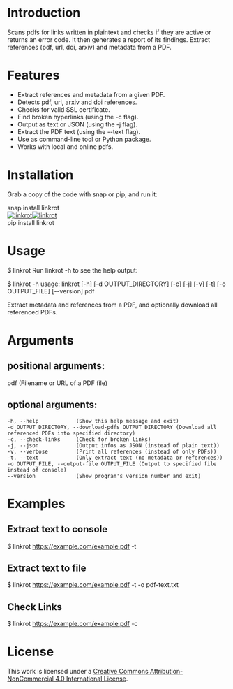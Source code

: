# Introduction

Scans pdfs for links written in plaintext and checks if they are active or returns an error code. It then generates a report of its findings. Extract references (pdf, url, doi, arxiv) and metadata from a PDF.

# Features

- Extract references and metadata from a given PDF.  
- Detects pdf, url, arxiv and doi references.  
- Checks for valid SSL certificate.  
- Find broken hyperlinks (using the -c flag).  
- Output as text or JSON (using the -j flag).  
- Extract the PDF text (using the --text flag).  
- Use as command-line tool or Python package.  
- Works with local and online pdfs.  

# Installation

Grab a copy of the code with snap or pip, and run it:

snap install linkrot  
[![linkrot](https://snapcraft.io/linkrot/badge.svg)](https://snapcraft.io/linkrot)[![linkrot](https://snapcraft.io/linkrot/trending.svg?name=0)](https://snapcraft.io/linkrot)  
pip install linkrot  

# Usage

$ linkrot <pdf-file-or-url>
Run linkrot -h to see the help output:

$ linkrot -h
usage: linkrot [-h] [-d OUTPUT_DIRECTORY] [-c] [-j] [-v] [-t] [-o OUTPUT_FILE]
            [--version]
            pdf

Extract metadata and references from a PDF, and optionally download all
referenced PDFs.

# Arguments

## positional arguments:
  pdf                   (Filename or URL of a PDF file)  

## optional arguments:
    -h, --help            (Show this help message and exit)  
    -d OUTPUT_DIRECTORY, --download-pdfs OUTPUT_DIRECTORY (Download all referenced PDFs into specified directory)  
    -c, --check-links     (Check for broken links)  
    -j, --json            (Output infos as JSON (instead of plain text))  
    -v, --verbose         (Print all references (instead of only PDFs))  
    -t, --text            (Only extract text (no metadata or references))  
    -o OUTPUT_FILE, --output-file OUTPUT_FILE (Output to specified file instead of console)  
    --version             (Show program's version number and exit)  

# Examples

## Extract text to console
$ linkrot https://example.com/example.pdf -t

## Extract text to file
$ linkrot https://example.com/example.pdf -t -o pdf-text.txt

## Check Links
$ linkrot https://example.com/example.pdf -c
            
# License
This work is licensed under a [Creative Commons Attribution-NonCommercial 4.0 International License](https://creativecommons.org/licenses/by-nc/4.0/).
